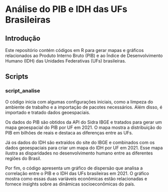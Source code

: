 # Análise do PIB e IDH das UFs Brasileiras

## Introdução

Este repositório contém códigos em R para gerar mapas e gráficos relacionados ao Produto Interno Bruto (PIB) e ao Índice de Desenvolvimento Humano (IDH) das Unidades Federativas (UFs) brasileiras.

## Scripts

### script_analise

O código inicia com algumas configurações iniciais, como a limpeza do ambiente de trabalho e a importação de pacotes necessários. Além disso, é importado e tratado dados geoespaciais.

Os dados do PIB são obtidos da API do Sidra IBGE e tratados para gerar um mapa geoespacial do PIB por UF em 2021. O mapa mostra a distribuição do PIB em bilhões de reais e destaca as diferenças entre as UFs.

Já os dados do IDH são extraídos do site do IBGE e combinados com os dados geoespaciais para criar um mapa do IDH por UF em 2021. Esse mapa ilustra as disparidades no desenvolvimento humano entre as diferentes regiões do Brasil.

Por fim, o código apresenta um gráfico de dispersão que analisa a correlação entre o PIB e o IDH das UFs brasileiras em 2021. O gráfico mostra como essas duas variáveis econômicas estão relacionadas e fornece insights sobre as dinâmicas socioeconômicas do país.
